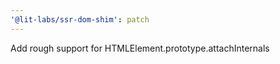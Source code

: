 ```yaml
---
'@lit-labs/ssr-dom-shim': patch
---
```


Add rough support for HTMLElement.prototype.attachInternals
